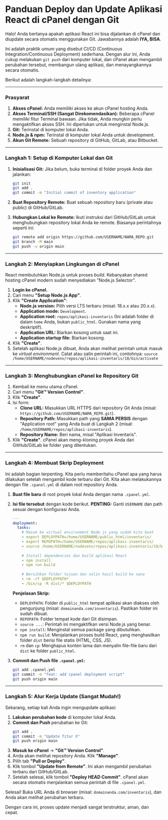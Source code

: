 
# Panduan Deploy dan Update Aplikasi React di cPanel dengan Git

Halo! Anda bertanya apakah aplikasi React ini bisa dijalankan di cPanel dan diupdate secara otomatis menggunakan Git. Jawabannya adalah **IYA, BISA**.

Ini adalah praktik umum yang disebut CI/CD (Continuous Integration/Continuous Deployment) sederhana. Dengan alur ini, Anda cukup melakukan `git push` dari komputer lokal, dan cPanel akan mengambil perubahan tersebut, membangun ulang aplikasi, dan menayangkannya secara otomatis.

Berikut adalah langkah-langkah detailnya:

---

### Prasyarat

1.  **Akses cPanel:** Anda memiliki akses ke akun cPanel hosting Anda.
2.  **Akses Terminal/SSH (Sangat Direkomendasikan):** Beberapa cPanel memiliki fitur Terminal bawaan. Jika tidak, Anda mungkin perlu mengaktifkan akses SSH. Ini diperlukan untuk menginstal Node.js.
3.  **Git:** Terinstal di komputer lokal Anda.
4.  **Node.js & npm:** Terinstal di komputer lokal Anda untuk development.
5.  **Akun Git Remote:** Sebuah repository di GitHub, GitLab, atau Bitbucket.

---

### Langkah 1: Setup di Komputer Lokal dan Git

1.  **Inisialisasi Git:** Jika belum, buka terminal di folder proyek Anda dan jalankan:
    ```bash
    git init
    git add .
    git commit -m "Initial commit of inventory application"
    ```

2.  **Buat Repository Remote:** Buat sebuah repository baru (private atau public) di GitHub/GitLab.

3.  **Hubungkan Lokal ke Remote:** Ikuti instruksi dari GitHub/GitLab untuk menghubungkan repository lokal Anda ke remote. Biasanya perintahnya seperti ini:
    ```bash
    git remote add origin https://github.com/USERNAME/NAMA_REPO.git
    git branch -M main
    git push -u origin main
    ```

---

### Langkah 2: Menyiapkan Lingkungan di cPanel

React membutuhkan Node.js untuk proses *build*. Kebanyakan shared hosting cPanel modern sudah menyediakan "Node.js Selector".

1.  **Login ke cPanel.**
2.  Cari menu **"Setup Node.js App"**.
3.  Klik **"Create Application"**:
    *   **Node.js version:** Pilih versi LTS terbaru (misal: 18.x.x atau 20.x.x).
    *   **Application mode:** `Development`.
    *   **Application root:** `repos/aplikasi-inventaris` (Ini adalah folder di dalam `home` Anda, bukan `public_html`. Gunakan nama yang deskriptif).
    *   **Application URL:** Biarkan kosong untuk saat ini.
    *   **Application startup file:** Biarkan kosong.
4.  Klik **"Create"**.
5.  Setelah aplikasi Node.js dibuat, Anda akan melihat perintah untuk masuk ke *virtual environment*. Catat atau salin perintah ini, contohnya:
    `source /home/USERNAME/nodevenv/repos/aplikasi-inventaris/18/bin/activate`

---

### Langkah 3: Menghubungkan cPanel ke Repository Git

1.  Kembali ke menu utama cPanel.
2.  Cari menu **"Git™ Version Control"**.
3.  Klik **"Create"**.
4.  Isi form:
    *   **Clone URL:** Masukkan URL HTTPS dari repository Git Anda (misal: `https://github.com/USERNAME/NAMA_REPO.git`).
    *   **Repository Path:** Masukkan path yang **SAMA PERSIS** dengan "Application root" yang Anda buat di Langkah 2 (misal: `/home/USERNAME/repos/aplikasi-inventaris`).
    *   **Repository Name:** Beri nama, misal "Aplikasi Inventaris".
5.  Klik **"Create"**. cPanel akan meng-kloning proyek Anda dari GitHub/GitLab ke folder yang ditentukan.

---

### Langkah 4: Membuat Skrip Deployment

Ini adalah bagian terpenting. Kita perlu memberitahu cPanel apa yang harus dilakukan setelah mengambil kode terbaru dari Git. Kita akan melakukannya dengan file `.cpanel.yml` di dalam root repository Anda.

1.  **Buat file baru** di root proyek lokal Anda dengan nama `.cpanel.yml`.

2.  **Isi file tersebut** dengan kode berikut. **PENTING:** Ganti `USERNAME` dan path sesuai dengan konfigurasi Anda.

    ```yaml
    ---
    deployment:
      tasks:
        # Masuk ke virtual environment Node.js yang sudah kita buat
        - export DEPLOYPATH=/home/USERNAME/public_html/inventaris/
        - export REPOPATH=/home/USERNAME/repos/aplikasi-inventaris/
        - source /home/USERNAME/nodevenv/repos/aplikasi-inventaris/18/bin/activate && cd $REPOPATH
        
        # Install dependencies dan build aplikasi React
        - npm install
        - npm run build
        
        # Bersihkan folder tujuan dan salin hasil build ke sana
        - rm -rf $DEPLOYPATH*
        - /bin/cp -R dist/* $DEPLOYPATH
    ```

    **Penjelasan Skrip:**
    *   `DEPLOYPATH`: Folder di `public_html` tempat aplikasi akan diakses oleh pengunjung (misal: `domainanda.com/inventaris`). Pastikan folder ini sudah dibuat.
    *   `REPOPATH`: Folder tempat kode dari Git disimpan.
    *   `source ...`: Perintah ini mengaktifkan versi Node.js yang benar.
    *   `npm install`: Menginstal semua package yang dibutuhkan.
    *   `npm run build`: Menjalankan proses build React, yang menghasilkan folder `dist` berisi file statis (HTML, CSS, JS).
    *   `rm` dan `cp`: Menghapus konten lama dan menyalin file-file baru dari `dist` ke folder `public_html`.

3.  **Commit dan Push file `.cpanel.yml`:**
    ```bash
    git add .cpanel.yml
    git commit -m "feat: add cpanel deployment script"
    git push origin main
    ```

---

### Langkah 5: Alur Kerja Update (Sangat Mudah!)

Sekarang, setiap kali Anda ingin mengupdate aplikasi:

1.  **Lakukan perubahan kode** di komputer lokal Anda.
2.  **Commit dan Push** perubahan ke Git:
    ```bash
    git add .
    git commit -m "Update fitur X"
    git push origin main
    ```
3.  **Masuk ke cPanel** -> **"Git™ Version Control"**.
4.  Anda akan melihat repository Anda. Klik **"Manage"**.
5.  Pilih tab **"Pull or Deploy"**.
6.  Klik tombol **"Update from Remote"**. Ini akan mengambil perubahan terbaru dari GitHub/GitLab.
7.  Setelah selesai, klik tombol **"Deploy HEAD Commit"**. cPanel akan secara otomatis menjalankan semua perintah di file `.cpanel.yml`.

Selesai! Buka URL Anda di browser (misal: `domainanda.com/inventaris`), dan Anda akan melihat perubahan terbaru.

Dengan cara ini, proses update menjadi sangat terstruktur, aman, dan cepat.

